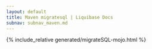 ```yaml
---
layout: default
title: Maven migratesql | Liquibase Docs
subnav: subnav_maven.md
---
```


{% include_relative generated/migrateSQL-mojo.html %}
